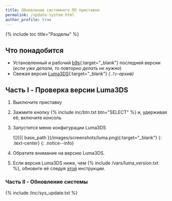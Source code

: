 ```yaml
---
title: Обновление системного ПО приставки
permalink: /update-system.html
author_profile: true
---
```

{% include toc title="Разделы" %}

## Что понадобится

* Установленный и рабочий [b9s](updating-b9s){:target="_blank"} последней версии (*если уже делали, то повторно делать не нужно*)
* Свежая версия [Luma3DS](update-luma3ds){:target="_blank"} *(`.7z`-архив)*

## Часть I - Проверка версии Luma3DS

1. Выключите приставку
1. Зажмите кнопку {% include inc/btn.txt btn="SELECT" %} и, удерживая её, включите консоль
1. Запустится меню конфигурации Luma3DS

    ![]({{ base_path }}/images/screenshots/luma.png){:target="_blank"}
	{: .text-center}
    {: .notice--info}

1. Обратите внимание на версию Luma3DS.
1. Если версия Luma3DS ниже, чем {% include /vars/luma_version.txt %}, обновите её следуя [этой](update-luma3ds) инструкции.
	
### Часть II - Обновление системы
{% include /inc/sys_update.txt %}